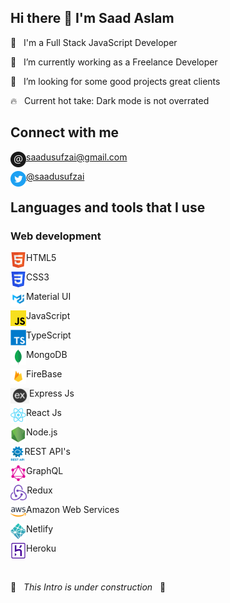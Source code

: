 ## Hi there 👋 I'm Saad Aslam

🙂 &nbsp; I'm a Full Stack JavaScript Developer

🌱 &nbsp; I’m currently working as a Freelance Developer

🔎 &nbsp; I’m looking for some good projects great clients  

🔥 &nbsp; Current hot take: Dark mode is not overrated

## Connect with me

[<img align="left" alt="Email" height="25px" src="/Icons/email.png" />][email][saadusufzai@gmail.com](mailto:saadusufzai@gmail.com)<br />

[<img align="left" alt="Twitter" height="25px" src="/Icons/twitter.png" />][twitter][@saadusufzai](https://twitter.com/saadusufzai)

## Languages and tools that I use

### Web development

<img align="left" alt="Email" height="25px" src="/Icons/html.png" /> HTML5

<img align="left" alt="Email" height="25px" src="/Icons/css.png" /> CSS3

<img align="left" alt="Email" height="25px" src="/Icons/material.png" /> Material UI

<img align="left" alt="Email" height="25px" src="/Icons/js.png" /> JavaScript

<img align="left" alt="Email" height="25px" src="/Icons/ts.png" /> TypeScript

<img align="left" alt="Email" height="25px" src="/Icons/mongodb.png" /> MongoDB

<img align="left" alt="Email" height="25px" src="/Icons/firebase.png" /> FireBase

<img align="left" alt="Email" height="25px" src="/Icons/express.png" /> Express Js

<img align="left" alt="Email" height="25px" src="/Icons/react.png" /> React Js

<img align="left" alt="Email" height="25px" src="/Icons/node.png" /> Node.js

<img align="left" alt="Email" height="25px" src="/Icons/rest.png" /> REST API's

<img align="left" alt="Email" height="25px" src="/Icons/graphql.png" /> GraphQL

<img align="left" alt="Email" height="25px" src="/Icons/redux.png" /> Redux

<img align="left" alt="Email" height="25px" src="/Icons/aws.png" /> Amazon Web Services

<img align="left" alt="Email" height="25px" src="/Icons/netlify.png" /> Netlify

<img align="left" alt="Email" height="25px" src="/Icons/heroku.png" /> Heroku
<br/>
 
 
<br/>

🚧 &nbsp; *This Intro is under construction* &nbsp; 🚧


[email]: mailto:saadusufzai@gmail.com
[twitter]: https://twitter.com/saadusufzai
[instagram]: https://www.instagram.com/saadusufzai

